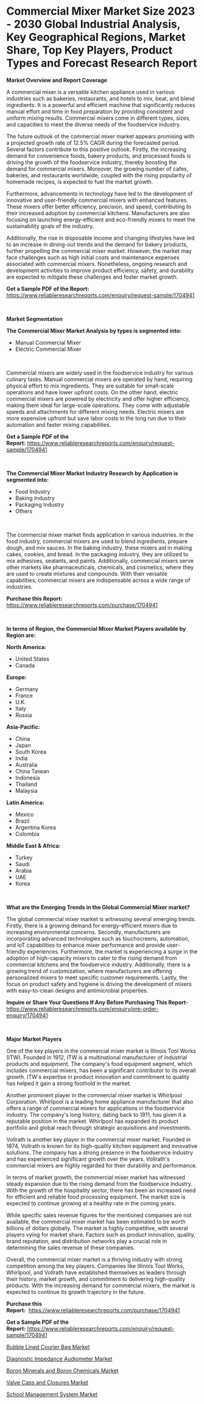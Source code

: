 <p><h1>Commercial Mixer Market Size 2023 - 2030 Global Industrial Analysis, Key Geographical Regions, Market Share, Top Key Players, Product Types and Forecast Research Report</h1></p><p><strong>Market Overview and Report Coverage</strong></p>
<p><p>A commercial mixer is a versatile kitchen appliance used in various industries such as bakeries, restaurants, and hotels to mix, beat, and blend ingredients. It is a powerful and efficient machine that significantly reduces manual effort and time in food preparation by providing consistent and uniform mixing results. Commercial mixers come in different types, sizes, and capacities to meet the diverse needs of the foodservice industry.</p><p>The future outlook of the commercial mixer market appears promising with a projected growth rate of 12.5% CAGR during the forecasted period. Several factors contribute to this positive outlook. Firstly, the increasing demand for convenience foods, bakery products, and processed foods is driving the growth of the foodservice industry, thereby boosting the demand for commercial mixers. Moreover, the growing number of cafes, bakeries, and restaurants worldwide, coupled with the rising popularity of homemade recipes, is expected to fuel the market growth.</p><p>Furthermore, advancements in technology have led to the development of innovative and user-friendly commercial mixers with enhanced features. These mixers offer better efficiency, precision, and speed, contributing to their increased adoption by commercial kitchens. Manufacturers are also focusing on launching energy-efficient and eco-friendly mixers to meet the sustainability goals of the industry.</p><p>Additionally, the rise in disposable income and changing lifestyles have led to an increase in dining-out trends and the demand for bakery products, further propelling the commercial mixer market. However, the market may face challenges such as high initial costs and maintenance expenses associated with commercial mixers. Nonetheless, ongoing research and development activities to improve product efficiency, safety, and durability are expected to mitigate these challenges and foster market growth.</p></p>
<p><strong>Get a Sample PDF of the Report:</strong> <a href="https://www.reliableresearchreports.com/enquiry/request-sample/1704941">https://www.reliableresearchreports.com/enquiry/request-sample/1704941</a></p>
<p>&nbsp;</p>
<p><strong>Market Segmentation</strong></p>
<p><strong>The Commercial Mixer Market Analysis by types is segmented into:</strong></p>
<p><ul><li>Manual Commercial Mixer</li><li>Electric Commercial Mixer</li></ul></p>
<p>&nbsp;</p>
<p><p>Commercial mixers are widely used in the foodservice industry for various culinary tasks. Manual commercial mixers are operated by hand, requiring physical effort to mix ingredients. They are suitable for small-scale operations and have lower upfront costs. On the other hand, electric commercial mixers are powered by electricity and offer higher efficiency, making them ideal for large-scale operations. They come with adjustable speeds and attachments for different mixing needs. Electric mixers are more expensive upfront but save labor costs in the long run due to their automation and faster mixing capabilities.</p></p>
<p><strong>Get a Sample PDF of the Report:</strong>&nbsp;<a href="https://www.reliableresearchreports.com/enquiry/request-sample/1704941">https://www.reliableresearchreports.com/enquiry/request-sample/1704941</a></p>
<p>&nbsp;</p>
<p><strong>The Commercial Mixer Market Industry Research by Application is segmented into:</strong></p>
<p><ul><li>Food Industry</li><li>Baking Industry</li><li>Packaging Industry</li><li>Others</li></ul></p>
<p>&nbsp;</p>
<p><p>The commercial mixer market finds application in various industries. In the food industry, commercial mixers are used to blend ingredients, prepare dough, and mix sauces. In the baking industry, these mixers aid in making cakes, cookies, and bread. In the packaging industry, they are utilized to mix adhesives, sealants, and paints. Additionally, commercial mixers serve other markets like pharmaceuticals, chemicals, and cosmetics, where they are used to create mixtures and compounds. With their versatile capabilities, commercial mixers are indispensable across a wide range of industries.</p></p>
<p><strong>Purchase this Report:</strong>&nbsp; <a href="https://www.reliableresearchreports.com/purchase/1704941">https://www.reliableresearchreports.com/purchase/1704941</a></p>
<p>&nbsp;</p>
<p><strong>In terms of Region, the Commercial Mixer Market Players available by Region are:</strong></p>
<p>
    <p> <strong> North America: </strong>
        <ul>
            <li>United States</li>
            <li>Canada</li>
        </ul>
        </p> 
    <p> <strong> Europe: </strong>
        <ul>
            <li>Germany</li>
            <li>France</li>
            <li>U.K.</li>
            <li>Italy</li>
            <li>Russia</li>
        </ul>
        </p> 
    <p> <strong> Asia-Pacific: </strong>
        <ul>
            <li>China</li>
            <li>Japan</li>
            <li>South Korea</li>
            <li>India</li>
            <li>Australia</li>
            <li>China Taiwan</li>
            <li>Indonesia</li>
            <li>Thailand</li>
            <li>Malaysia</li>
        </ul>
        </p> 
    <p> <strong> Latin America: </strong>
        <ul>
            <li>Mexico</li>
            <li>Brazil</li>
            <li>Argentina Korea</li>
            <li>Colombia</li>
        </ul>
        </p> 
    <p> <strong> Middle East & Africa: </strong>
        <ul>
            <li>Turkey</li>
            <li>Saudi</li>
            <li>Arabia</li>
            <li>UAE</li>
            <li>Korea</li>
        </ul>
    </p>
    </p>
<p>&nbsp;</p>
<p><strong>What are the Emerging Trends in the Global Commercial Mixer market?</strong></p>
<p><p>The global commercial mixer market is witnessing several emerging trends. Firstly, there is a growing demand for energy-efficient mixers due to increasing environmental concerns. Secondly, manufacturers are incorporating advanced technologies such as touchscreens, automation, and IoT capabilities to enhance mixer performance and provide user-friendly experiences. Furthermore, the market is experiencing a surge in the adoption of high-capacity mixers to cater to the rising demand from commercial kitchens and the foodservice industry. Additionally, there is a growing trend of customization, where manufacturers are offering personalized mixers to meet specific customer requirements. Lastly, the focus on product safety and hygiene is driving the development of mixers with easy-to-clean designs and antimicrobial properties.</p></p>
<p><strong>Inquire or Share Your Questions If Any Before Purchasing This Report</strong>- <a href="https://www.reliableresearchreports.com/enquiry/pre-order-enquiry/1704941">https://www.reliableresearchreports.com/enquiry/pre-order-enquiry/1704941</a></p>
<p>&nbsp;</p>
<p><strong>Major Market Players</strong></p>
<p><p>One of the key players in the commercial mixer market is Illinois Tool Works (ITW). Founded in 1912, ITW is a multinational manufacturer of industrial products and equipment. The company's food equipment segment, which includes commercial mixers, has been a significant contributor to its overall growth. ITW's expertise in product innovation and commitment to quality has helped it gain a strong foothold in the market.</p><p>Another prominent player in the commercial mixer market is Whirlpool Corporation. Whirlpool is a leading home appliance manufacturer that also offers a range of commercial mixers for applications in the foodservice industry. The company's long history, dating back to 1911, has given it a reputable position in the market. Whirlpool has expanded its product portfolio and global reach through strategic acquisitions and investments.</p><p>Vollrath is another key player in the commercial mixer market. Founded in 1874, Vollrath is known for its high-quality kitchen equipment and innovative solutions. The company has a strong presence in the foodservice industry and has experienced significant growth over the years. Vollrath's commercial mixers are highly regarded for their durability and performance.</p><p>In terms of market growth, the commercial mixer market has witnessed steady expansion due to the rising demand from the foodservice industry. With the growth of the hospitality sector, there has been an increased need for efficient and reliable food processing equipment. The market size is expected to continue growing at a healthy rate in the coming years.</p><p>While specific sales revenue figures for the mentioned companies are not available, the commercial mixer market has been estimated to be worth billions of dollars globally. The market is highly competitive, with several players vying for market share. Factors such as product innovation, quality, brand reputation, and distribution networks play a crucial role in determining the sales revenue of these companies.</p><p>Overall, the commercial mixer market is a thriving industry with strong competition among the key players. Companies like Illinois Tool Works, Whirlpool, and Vollrath have established themselves as leaders through their history, market growth, and commitment to delivering high-quality products. With the increasing demand for commercial mixers, the market is expected to continue its growth trajectory in the future.</p></p>
<p><strong>Purchase this Report:</strong>&nbsp;&nbsp;<a href="https://www.reliableresearchreports.com/purchase/1704941">https://www.reliableresearchreports.com/purchase/1704941</a></p>
<p></p>
<p><strong>Get a Sample PDF of the Report:</strong>&nbsp;<a href="https://www.reliableresearchreports.com/enquiry/request-sample/1704941">https://www.reliableresearchreports.com/enquiry/request-sample/1704941</a></p>
<p><p><a href="https://github.com/RichRobinson5/Market-Research-Report-List-2/blob/main/bubble-lined-courier-bag-market.md">Bubble Lined Courier Bag Market</a></p><p><a href="https://www.linkedin.com/pulse/diagnostic-impedance-audiometer-market-research-report-provides-bdi9e/">Diagnostic Impedance Audiometer Market</a></p><p><a href="https://github.com/RoccoManning/Market-Research-Report-List-2/blob/main/boron-minerals-and-boron-chemicals-market.md">Boron Minerals and Boron Chemicals Market</a></p><p><a href="https://medium.com/@omamuller06/valve-caps-and-closures-market-report-reveals-the-latest-trends-and-growth-opportunities-of-this-719db35893a2">Valve Caps and Closures Market</a></p><p><a href="https://medium.com/@markuspagac/school-management-system-market-trends-and-market-analysis-forecasted-for-period-2023-2030-76f2efb607f3">School Management System Market</a></p></p>
